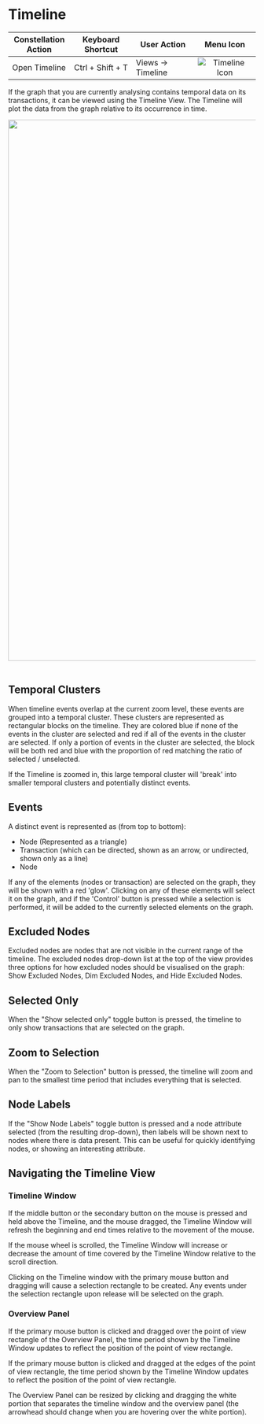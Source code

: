 # Timeline

<table class="table table-striped">
<colgroup>
<col style="width: 25%" />
<col style="width: 25%" />
<col style="width: 25%" />
<col style="width: 25%" />
</colgroup>
<thead>
<tr class="header">
<th>Constellation Action</th>
<th>Keyboard Shortcut</th>
<th>User Action</th>
<th style="text-align: center;">Menu Icon</th>
</tr>
</thead>
<tbody>
<tr class="odd">
<td>Open Timeline</td>
<td>Ctrl + Shift + T</td>
<td>Views -&gt; Timeline</td>
<td style="text-align: center"><img src="../ext/docs/CoreTimelineView/resources/timeline.png" alt="Timeline Icon" /></td>
</tr>
</tbody>
</table>

If the graph that you are currently analysing contains temporal data on
its transactions, it can be viewed using the Timeline View. The Timeline
will plot the data from the graph relative to its occurrence in time.

<div style="text-align: center">
    <img width=1100 src="../ext/docs/CoreTimelineView/resources/TimelineView.png" alt="Timeline View" />
</div>
<br />

## Temporal Clusters

When timeline events overlap at the current zoom level, these events are
grouped into a temporal cluster. These clusters are represented as
rectangular blocks on the timeline. They are colored blue if none of
the events in the cluster are selected and red if all of the events in
the cluster are selected. If only a portion of events in the cluster are
selected, the block will be both red and blue with the proportion of red
matching the ratio of selected / unselected.

If the Timeline is zoomed in, this large temporal cluster will 'break'
into smaller temporal clusters and potentially distinct events.

## Events

A distinct event is represented as (from top to bottom):

-   Node (Represented as a triangle)
-   Transaction (which can be directed, shown as an arrow, or
    undirected, shown only as a line)
-   Node

If any of the elements (nodes or transaction) are selected on the graph,
they will be shown with a red 'glow'. Clicking on any of these elements
will select it on the graph, and if the 'Control' button is pressed
while a selection is performed, it will be added to the currently
selected elements on the graph.

## Excluded Nodes

Excluded nodes are nodes that are not visible in the current range of
the timeline. The excluded nodes drop-down list at the top of the view
provides three options for how excluded nodes should be visualised on
the graph: Show Excluded Nodes, Dim Excluded Nodes, and Hide Excluded
Nodes.

## Selected Only

When the "Show selected only" toggle button is pressed, the timeline to
only show transactions that are selected on the graph.

## Zoom to Selection

When the "Zoom to Selection" button is pressed, the timeline will zoom
and pan to the smallest time period that includes everything that is
selected.

## Node Labels

If the "Show Node Labels" toggle button is pressed and a node attribute
selected (from the resulting drop-down), then labels will be shown next
to nodes where there is data present. This can be useful for quickly
identifying nodes, or showing an interesting attribute.

## Navigating the Timeline View

### Timeline Window

If the middle button or the secondary button on the mouse is pressed and
held above the Timeline, and the mouse dragged, the Timeline Window will
refresh the beginning and end times relative to the movement of the
mouse.

If the mouse wheel is scrolled, the Timeline Window will increase or
decrease the amount of time covered by the Timeline Window relative to
the scroll direction.

Clicking on the Timeline window with the primary mouse button and
dragging will cause a selection rectangle to be created. Any events
under the selection rectangle upon release will be selected on the
graph.

### Overview Panel

If the primary mouse button is clicked and dragged over the point of
view rectangle of the Overview Panel, the time period shown by the
Timeline Window updates to reflect the position of the point of view
rectangle.

If the primary mouse button is clicked and dragged at the edges of the
point of view rectangle, the time period shown by the Timeline Window
updates to reflect the position of the point of view rectangle.

The Overview Panel can be resized by clicking and dragging the white
portion that separates the timeline window and the overview panel (the
arrowhead should change when you are hovering over the white portion).
